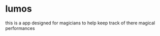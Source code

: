 lumos
=====

this is a app designed for magicians to help keep track of there magical performances 

